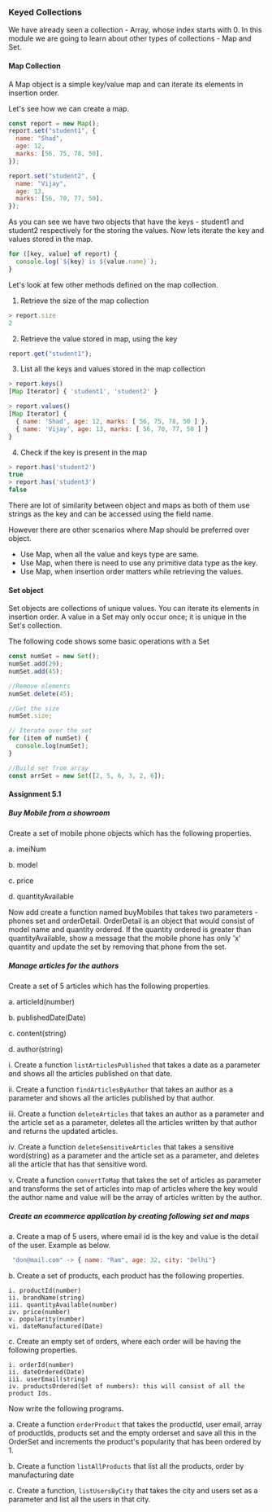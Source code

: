 ### Keyed Collections

We have already seen a collection - Array, whose index starts with 0. In this module we are going to learn about other types of collections - Map and Set.

#### Map Collection

A Map object is a simple key/value map and can iterate its elements in insertion order.

Let's see how we can create a map.

```js
const report = new Map();
report.set("student1", {
  name: "Shad",
  age: 12,
  marks: [56, 75, 78, 50],
});

report.set("student2", {
  name: "Vijay",
  age: 13,
  marks: [56, 70, 77, 50],
});
```

As you can see we have two objects that have the keys - student1 and student2 respectively for the storing the values. Now lets iterate the key and values stored in the map.

```js
for ([key, value] of report) {
  console.log(`${key} is ${value.name}`);
}
```

Let's look at few other methods defined on the map collection.

1. Retrieve the size of the map collection

```js
> report.size
2
```

2. Retrieve the value stored in map, using the key

```js
report.get("student1");
```

3. List all the keys and values stored in the map collection

```js
> report.keys()
[Map Iterator] { 'student1', 'student2' }

> report.values()
[Map Iterator] {
  { name: 'Shad', age: 12, marks: [ 56, 75, 78, 50 ] },
  { name: 'Vijay', age: 13, marks: [ 56, 70, 77, 50 ] }
}
```

4. Check if the key is present in the map

```js
> report.has('student2')
true
> report.has('student3')
false
```

There are lot of similarity between object and maps as both of them use strings as the key and can be accessed using the field name.

However there are other scenarios where Map should be preferred over object.

- Use Map, when all the value and keys type are same.
- Use Map, when there is need to use any primitive data type as the key.
- Use Map, when insertion order matters while retrieving the values.

#### Set object

Set objects are collections of unique values. You can iterate its elements in insertion order. A value in a Set may only occur once; it is unique in the Set's collection.

The following code shows some basic operations with a Set

```js
const numSet = new Set();
numSet.add(29);
numSet.add(45);

//Remove elements
numSet.delete(45);

//Get the size
numSet.size;

// Iterate over the set
for (item of numSet) {
  console.log(numSet);
}

//Build set from array
const arrSet = new Set([2, 5, 6, 3, 2, 6]);
```

#### Assignment 5.1
##### Buy Mobile from a showroom

Create a set of mobile phone objects which has the following properties.

a. imeiNum

b. model

c. price

d. quantityAvailable

Now add create a function named buyMobiles that takes two parameters - phones set and orderDetail. OrderDetail is an object that would consist of model name and quantity ordered. If the quantity ordered is greater than quantityAvailable, show a message that the mobile phone has only 'x' quantity and update the set by removing that phone from the set.

##### Manage articles for the authors

Create a set of 5 articles which has the following properties.

a. articleId(number)

b. publishedDate(Date)

c. content(string)

d. author(string)

i. Create a function `listArticlesPublished` that takes a date as a parameter and shows all the articles published on that date.

ii. Create a function `findArticlesByAuthor` that takes an author as a parameter and shows all the articles published by that author.

iii. Create a function `deleteArticles` that takes an author as a parameter and the article set as a parameter, deletes all the articles written by that author and returns the updated articles.

iv. Create a function `deleteSensitiveArticles` that takes a sensitive word(string) as a parameter and the article set as a parameter, and deletes all the article that has that sensitive word.

v. Create a function `convertToMap` that takes the set of articles as parameter and transforms the set of articles into map of articles where the key would the author name and value will be the array of articles written by the author.


##### Create an ecommerce application by creating following set and maps

 a. Create a map of 5 users, where email id is the key and value is the detail of the user. Example as below.
   ```js
    "don@mail.com" -> { name: "Ram", age: 32, city: "Delhi"}
   ```

 b. Create a set of products, each product has the following properties.

    i. productId(number)
    ii. brandName(string)
    iii. quantityAvailable(number)
    iv. price(number)
    v. popularity(number)
    vi. dateManufactured(Date)

 c. Create an empty set of orders, where each order will be having the following properties.

    i. orderId(number)
    ii. dateOrdered(Date)
    iii. userEmail(string)
    iv. productsOrdered(Set of numbers): this will consist of all the product Ids.

 Now write the following programs.

 a. Create a function `orderProduct` that takes the productId, user email, array of productIds, products set and the empty orderset and save all this in the OrderSet and increments the product's popularity that has been ordered by 1.

 b. Create a function `listAllProducts` that list all the products, order by manufacturing date

 c. Create a function, `listUsersByCity` that takes the city and users set as a parameter and list all the users in that city.
